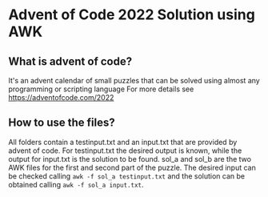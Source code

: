# Advent of Code 2022 Solution using AWK

## What is advent of code?
It's an advent calendar of small puzzles that can be solved using almost any programming or scripting language
For more details see https://adventofcode.com/2022

## How to use the files?
All folders contain a testinput.txt and an input.txt that are provided by advent of code.
For testinput.txt the desired output is known, while the output for input.txt is the solution to be found.
sol_a and sol_b are the two AWK files for the first and second part of the puzzle.
The desired input can be checked calling
`awk -f sol_a testinput.txt`
and the solution can be obtained calling
`awk -f sol_a input.txt`.
